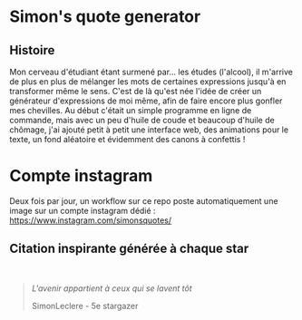 # Simon's quote generator

## Histoire

Mon cerveau d'étudiant étant surmené par... les études (l'alcool), il m'arrive de plus en plus de mélanger les mots de certaines expressions jusqu'à en transformer même le sens. C'est de là qu'est née l'idée de créer un générateur d'expressions de moi même, afin de faire encore plus gonfler mes chevilles. Au début c'était un simple programme en ligne de commande, mais avec un peu d'huile de coude et beaucoup d'huile de chômage, j'ai ajouté petit à petit une interface web, des animations pour le texte, un fond aléatoire et évidemment des canons à confettis !

# Compte instagram

Deux fois par jour, un workflow sur ce repo poste automatiquement une image sur un compte instagram dédié : https://www.instagram.com/simonsquotes/

## Citation inspirante générée à chaque star
<br>

> *L'avenir appartient à ceux qui se lavent tôt*
> 
> SimonLeclere - 5e stargazer
